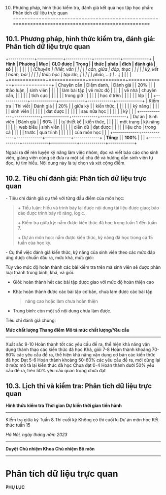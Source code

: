 10. Phương pháp, hình thức kiểm tra, đánh giá kết quả học tập học phần: Phân tích dữ liệu trực quan
===================================================================================================

10.1. Phương pháp, hình thức kiểm tra, đánh giá: Phân tích dữ liệu trực quan
----------------------------------------------------------------------------

+-------------+-------------+-------------+-------------+-------------+
| **Hình      | **Phương    | **Mục       | **CLO được  | **Trọng     |
| thức**      | pháp**      | đích**      | đánh giá**  | số**        |
|             |             |             |             |             |
| *(Chuyên    | *(Viết, vấn |             |             |             |
| cần, giữa   | đáp, thực   |             |             |             |
| kỳ, kết     | hành, bài   |             |             |             |
| thúc học    | tập lớn,    |             |             |             |
| phần, ...)* | ...)*       |             |             |             |
+=============+=============+=============+=============+=============+
| Chuyên cần  | Điểm danh,  | Đánh giá    |             | 20%         |
|             | thảo luận,  | sinh viên   |             |             |
|             | làm bài tập | về mức độ   |             |             |
|             | về nhà      | chuyên cần, |             |             |
|             |             | tích cực    |             |             |
|             |             | trong giờ   |             |             |
|             |             | học ở trên  |             |             |
|             |             | lớp         |             |             |
+-------------+-------------+-------------+-------------+-------------+
| Kiểm tra    | Thi viết    | Đánh giá    |             | 20%         |
| giữa kỳ     |             | kiến thức,  |             |             |
|             |             | kỹ năng     |             |             |
|             |             | sinh viên   |             |             |
|             |             | đạt được    |             |             |
|             |             | sau nửa học |             |             |
|             |             | kỳ          |             |             |
+-------------+-------------+-------------+-------------+-------------+
| Dự án       | Sinh viên   | Đánh giá    |             | 60%         |
|             | tự thiết kế | kiến thức,  |             |             |
|             | một trang   | kỹ năng     |             |             |
|             | web biểu    | sinh viên   |             |             |
|             | diễn dữ     | đạt được    |             |             |
|             | liệu cho    | trong cả    |             |             |
|             | trước       | quá trình   |             |             |
|             |             | của môn học |             |             |
+-------------+-------------+-------------+-------------+-------------+
| **Tổng:**   |             | **100%**    |             |             |
+-------------+-------------+-------------+-------------+-------------+

Ngoài ra để rèn luyện kỹ năng làm việc nhóm, đọc và viết báo cáo cho
sinh viên, giảng viên cũng sẽ đưa ra một số chủ đề và hướng dẫn sinh
viên tự đọc, tự tìm hiểu. Nội dung này là tự chọn và xét cộng điểm.

10.2. Tiêu chí đánh giá: Phân tích dữ liệu trực quan
----------------------------------------------------

\- Tiêu chí đánh giá cụ thể với từng đầu điểm của môn học:

> \+ Tiểu luận: hiểu và trình bày lại được nội dung tài liệu được giao;
> báo cáo được trình bày rõ ràng, logic.
>
> \+ Kiểm tra giữa kỳ: nắm được kiến thức đã học trong tuần 1 đến tuần
> 7.
>
> \+ Dự án môn học: nắm được kiến thức, kỹ năng đã học trong cả 15 tuần
> của học kỳ.

\- Cụ thể việc đánh giá kiến thức, kỹ năng của sinh viên theo các mức
đáp ứng được chuẩn đầu ra, mức khá, mức giỏi:

Tùy vào mức độ hoàn thành các bài kiểm tra trên mà sinh viên sẽ được
phân loại thành trung bình, khá, và giỏi.

-   Giỏi: hoàn thành hết các bài tập được giao với mức độ hoàn thiện cao

-   Khá: hoàn thành được các bài tập cơ bản, chưa làm được các bài tập
    > nâng cao hoặc làm chưa hoàn thiện

-   Trung bình: còn một số nội dung chưa làm được.

Tiêu chí đánh giá chung:

  **Mức chất lượng**   **Thang điểm**   **Mô tả mức chất lượng/Yêu cầu**
  -------------------- ---------------- ----------------------------------------------------------------------------------------------------
  Xuất sắc             9-10             Hoàn thành tốt các yêu cầu đề ra, thể hiện khả năng vận dụng thành thạo các kiến thức đã học
  Khá, giỏi            7-8              Hoàn thành khoảng 70-80% các yêu cầu đề ra, thể hiện khả năng vận dụng cơ bản các kiến thức đã học
  Đạt                  5-6              Hoàn thành khoảng 50-60% các yêu cầu đề ra, mới dừng lại ở mức mô tả lại kiến thức đã học
  Chưa đạt             0-4              Hoàn thành dưới 50% yêu cầu đề ra, trên 50% yêu cầu quan trọng chưa đạt

10.3. Lịch thi và kiểm tra: Phân tích dữ liệu trực quan
-------------------------------------------------------

  **Hình thức kiểm tra**   **Thời gian**   **Dự kiến thời gian tiến hành**
  ------------------------ --------------- ---------------------------------
  Kiểm tra giữa kỳ                         Tuần 8
  Thi cuối kỳ                              Không có thi cuối kì
  Dự án môn học                            Kết thúc tuần 15

*Hà Nội, ngày tháng năm 2023*

  ----------- -------------------- ----------------------
  **Duyệt**   **Chủ nhiệm Khoa**   **Chủ nhiệm Bộ môn**
  ----------- -------------------- ----------------------

 Phân tích dữ liệu trực quan
===========================

**PHỤ LỤC**
